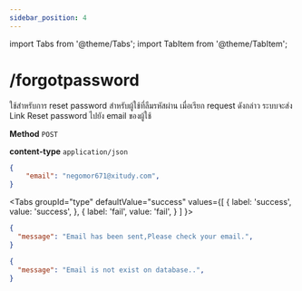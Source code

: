 ```yaml
---
sidebar_position: 4
---
```


import Tabs from '@theme/Tabs';
import TabItem from '@theme/TabItem';

# /forgotpassword


ใช้สำหรับการ reset password สำหรับผู้ใช้ที่ลืมรหัสผ่าน เมื่อเรียก request ดังกล่าว ระบบจะส่ง Link Reset password ไปยัง email ของผู้ใช้

**Method** `POST`

**content-type** `application/json`

```json title="Request"
{
    "email": "negomor671@xitudy.com",
}
```

<Tabs
  groupId="type"
  defaultValue="success"
  values={[
    { label: 'success', value: 'success', },
    { label: 'fail', value: 'fail', }
  ]
}>

<TabItem value="success">

```json title="Response"
{
  "message": "Email has been sent,Please check your email.",
}
```
</TabItem>

<TabItem value="fail">

```json title="Response"
{
  "message": "Email is not exist on database..",
}
```
</TabItem>

</Tabs>